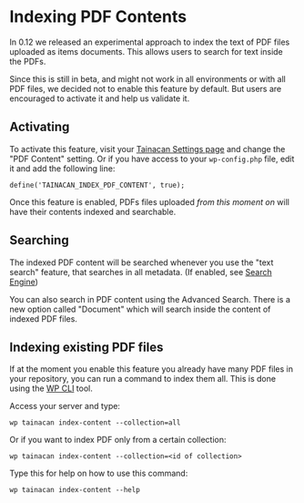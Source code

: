 # Indexing PDF Contents

In 0.12 we released an experimental approach to index the text of PDF files uploaded as items documents. This allows users to search for text inside the PDFs.

Since this is still in beta, and might not work in all environments or with all PDF files, we decided not to enable this feature by default. But users are encouraged to activate it and help us validate it.

## Activating

To activate this feature, visit your [Tainacan Settings page](./settings-page.md#1-search-and-performance) and change the "PDF Content" setting. Or if you have access to your `wp-config.php` file, edit it and add the following line:

```
define('TAINACAN_INDEX_PDF_CONTENT', true);
```

Once this feature is enabled, PDFs files uploaded *from this moment on* will have their contents indexed and searchable.

## Searching

The indexed PDF content will be searched whenever you use the "text search" feature, that searches in all metadata. (If enabled, see [Search Engine](dev/search-engine.md))

You can also search in PDF content using the Advanced Search. There is a new option called "Document" which will search inside the content of indexed PDF files.

## Indexing existing PDF files

If at the moment you enable this feature you already have many PDF files in your repository, you can run a command to index them all. This is done using the [WP CLI](./tainacan-cli.md) tool.

Access your server and type:

```
wp tainacan index-content --collection=all
```

Or if you want to index PDF only from a certain collection:

```
wp tainacan index-content --collection=<id of collection>
```

Type this for help on how to use this command:

```
wp tainacan index-content --help
```
